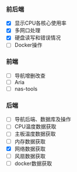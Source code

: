 ### 前后端
* [x] 显示CPU各核心使用率
* [x] 多网口处理
* [x] 硬盘读写和错误情况
* [ ] Docker操作

### 前端
* [ ] 导航增删改查
* [ ] Aria
* [ ] nas-tools

### 后端
* [ ] 导航后端、数据库及操作
* [ ] CPU温度数据获取
* [ ] 主板温度数据获取
* [ ] 内存数据获取
* [x] 网络数据获取
* [ ] 风扇数据获取
* [ ] docker数据获取
